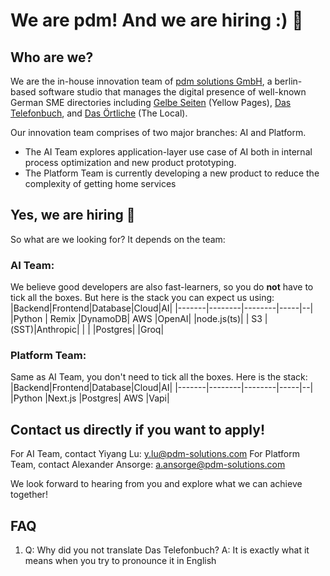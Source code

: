 # We are pdm! And we are hiring :) 👋

## Who are we? 
We are the in-house innovation team of [pdm solutions GmbH](https://pdm-solutions.com/en/), a berlin-based software studio that manages the digital presence of well-known German SME directories including [Gelbe Seiten](https://www.gelbeseiten.de/) (Yellow Pages), [Das Telefonbuch](https://www.dastelefonbuch.de/), and [Das Örtliche](https://www.dasoertliche.de/) (The Local). 

Our innovation team comprises of two major branches: AI and Platform. 
  - The AI Team explores application-layer use case of AI both in internal process optimization and new product prototyping. 
  - The Platform Team is currently developing a new product to reduce the complexity of getting home services

## Yes, we are hiring 🤩
So what are we looking for? It depends on the team:

### AI Team:
We believe good developers are also fast-learners, so you do **not** have to tick all the boxes. But here is the stack you can expect us using:
|Backend|Frontend|Database|Cloud|AI|
|-------|--------|--------|-----|--|
|Python | Remix  |DynamoDB| AWS |OpenAI|
|node.js(ts)|    |   S3   |(SST)|Anthropic|
|       |        |Postgres|     |Groq|

### Platform Team: 
Same as AI Team, you don't need to tick all the boxes. Here is the stack:
|Backend|Frontend|Database|Cloud|AI|
|-------|--------|--------|-----|--|
|Python |Next.js |Postgres| AWS |Vapi|

## Contact us directly if you want to apply! 
For AI Team, contact Yiyang Lu: y.lu@pdm-solutions.com
For Platform Team, contact Alexander Ansorge: a.ansorge@pdm-solutions.com

We look forward to hearing from you and explore what we can achieve together!

## FAQ
1. Q: Why did you not translate Das Telefonbuch?
   A: It is exactly what it means when you try to pronounce it in English
   
<!--

**Here are some ideas to get you started:**

🙋‍♀️ A short introduction - what is your organization all about?
🌈 Contribution guidelines - how can the community get involved?
👩‍💻 Useful resources - where can the community find your docs? Is there anything else the community should know?
🍿 Fun facts - what does your team eat for breakfast?
🧙 Remember, you can do mighty things with the power of [Markdown](https://docs.github.com/github/writing-on-github/getting-started-with-writing-and-formatting-on-github/basic-writing-and-formatting-syntax)
-->

